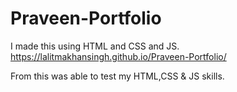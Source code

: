 # Praveen-Portfolio
I made this using HTML and CSS and JS.
https://lalitmakhansingh.github.io/Praveen-Portfolio/

From this was able to test my HTML,CSS & JS skills.
